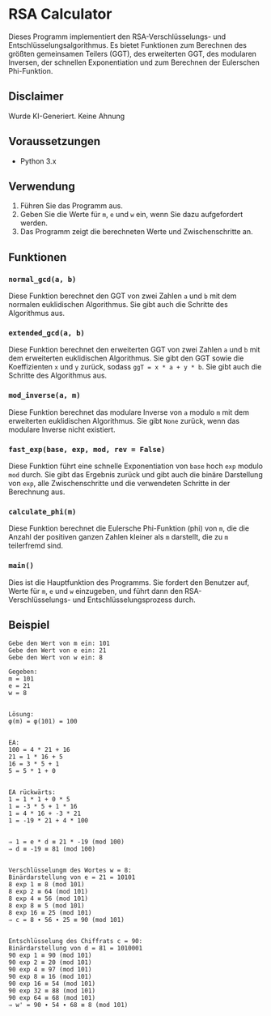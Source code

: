 # RSA Calculator

Dieses Programm implementiert den RSA-Verschlüsselungs- und Entschlüsselungsalgorithmus. Es bietet Funktionen zum Berechnen des größten gemeinsamen Teilers (GGT), des erweiterten GGT, des modularen Inversen, der schnellen Exponentiation und zum Berechnen der Eulerschen Phi-Funktion.

## Disclaimer
Wurde KI-Generiert. Keine Ahnung


## Voraussetzungen

- Python 3.x

## Verwendung

1. Führen Sie das Programm aus.
2. Geben Sie die Werte für `m`, `e` und `w` ein, wenn Sie dazu aufgefordert werden.
3. Das Programm zeigt die berechneten Werte und Zwischenschritte an.

## Funktionen

### `normal_gcd(a, b)`

Diese Funktion berechnet den GGT von zwei Zahlen `a` und `b` mit dem normalen euklidischen Algorithmus. Sie gibt auch die Schritte des Algorithmus aus.

### `extended_gcd(a, b)`

Diese Funktion berechnet den erweiterten GGT von zwei Zahlen `a` und `b` mit dem erweiterten euklidischen Algorithmus. Sie gibt den GGT sowie die Koeffizienten `x` und `y` zurück, sodass `ggT = x * a + y * b`. Sie gibt auch die Schritte des Algorithmus aus.

### `mod_inverse(a, m)`

Diese Funktion berechnet das modulare Inverse von `a` modulo `m` mit dem erweiterten euklidischen Algorithmus. Sie gibt `None` zurück, wenn das modulare Inverse nicht existiert.

### `fast_exp(base, exp, mod, rev = False)`

Diese Funktion führt eine schnelle Exponentiation von `base` hoch `exp` modulo `mod` durch. Sie gibt das Ergebnis zurück und gibt auch die binäre Darstellung von `exp`, alle Zwischenschritte und die verwendeten Schritte in der Berechnung aus.

### `calculate_phi(m)`

Diese Funktion berechnet die Eulersche Phi-Funktion (phi) von `m`, die die Anzahl der positiven ganzen Zahlen kleiner als `m` darstellt, die zu `m` teilerfremd sind.

### `main()`

Dies ist die Hauptfunktion des Programms. Sie fordert den Benutzer auf, Werte für `m`, `e` und `w` einzugeben, und führt dann den RSA-Verschlüsselungs- und Entschlüsselungsprozess durch.

## Beispiel

```
Gebe den Wert von m ein: 101
Gebe den Wert von e ein: 21
Gebe den Wert von w ein: 8

Gegeben:
m = 101
e = 21
w = 8


Lösung:
φ(m) = φ(101) = 100


EA:
100 = 4 * 21 + 16
21 = 1 * 16 + 5
16 = 3 * 5 + 1
5 = 5 * 1 + 0


EA rückwärts:
1 = 1 * 1 + 0 * 5
1 = -3 * 5 + 1 * 16
1 = 4 * 16 + -3 * 21
1 = -19 * 21 + 4 * 100


⇒ 1 = e * d ≡ 21 * -19 (mod 100)
⇒ d ≡ -19 ≡ 81 (mod 100)


Verschlüsselungm des Wortes w = 8:
Binärdarstellung von e = 21 = 10101
8 exp 1 ≡ 8 (mod 101)
8 exp 2 ≡ 64 (mod 101)
8 exp 4 ≡ 56 (mod 101)
8 exp 8 ≡ 5 (mod 101)
8 exp 16 ≡ 25 (mod 101)
⇒ c = 8 ∙ 56 ∙ 25 ≡ 90 (mod 101)


Entschlüsselung des Chiffrats c = 90:
Binärdarstellung von d = 81 = 1010001
90 exp 1 ≡ 90 (mod 101)
90 exp 2 ≡ 20 (mod 101)
90 exp 4 ≡ 97 (mod 101)
90 exp 8 ≡ 16 (mod 101)
90 exp 16 ≡ 54 (mod 101)
90 exp 32 ≡ 88 (mod 101)
90 exp 64 ≡ 68 (mod 101)
⇒ w' = 90 ∙ 54 ∙ 68 ≡ 8 (mod 101)
```


